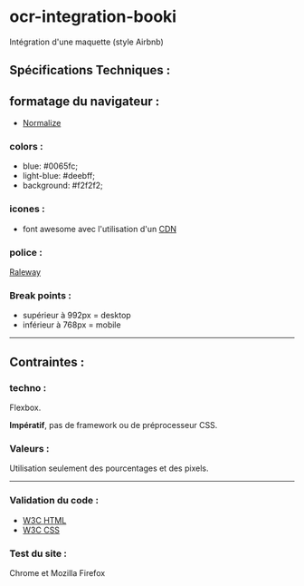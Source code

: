 # ocr-integration-booki
Intégration d'une maquette (style Airbnb)

## Spécifications Techniques :

## formatage du navigateur :
- [Normalize](https://github.com/necolas/normalize.css/)
 ### colors : 
  - blue: #0065fc;
  - light-blue: #deebff;
  - background: #f2f2f2;

### icones :
- font awesome avec l'utilisation d'un [CDN](https://cdnjs.com/libraries/font-awesome/5.15.4) 


### police :
[Raleway](https://fonts.google.com/specimen/Raleway)

### Break points :
- supérieur à 992px = desktop
- inférieur à 768px = mobile
---
## Contraintes :
### techno : 
Flexbox.

**Impératif**, pas de framework ou de préprocesseur CSS.
### Valeurs : 
Utilisation seulement des pourcentages et des pixels.

---
### Validation du code :
- [W3C HTML](https://validator.w3.org/)
- [W3C CSS](https://jigsaw.w3.org/css-validator/)

### Test du site :
Chrome et Mozilla Firefox